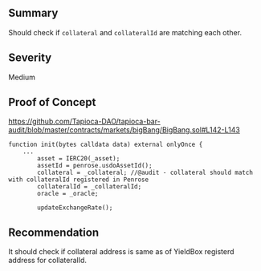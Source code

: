 ## Summary
Should check if `collateral` and `collateralId` are matching each other.

## Severity

Medium

## Proof of Concept 
https://github.com/Tapioca-DAO/tapioca-bar-audit/blob/master/contracts/markets/bigBang/BigBang.sol#L142-L143

```solidity
function init(bytes calldata data) external onlyOnce {
    ...
        asset = IERC20(_asset);
        assetId = penrose.usdoAssetId();
        collateral = _collateral; //@audit - collateral should match with collateralId registered in Penrose
        collateralId = _collateralId;
        oracle = _oracle;

        updateExchangeRate();
```

## Recommendation
It should check if collateral address is same as of YieldBox registerd address for collateralId.

```solidity

```